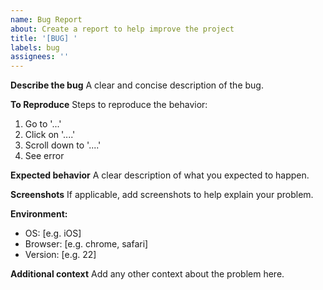 ```yaml
---
name: Bug Report
about: Create a report to help improve the project
title: '[BUG] '
labels: bug
assignees: ''
---
```


**Describe the bug**
A clear and concise description of the bug.

**To Reproduce**
Steps to reproduce the behavior:
1. Go to '...'
2. Click on '....'
3. Scroll down to '....'
4. See error

**Expected behavior**
A clear description of what you expected to happen.

**Screenshots**
If applicable, add screenshots to help explain your problem.

**Environment:**
 - OS: [e.g. iOS]
 - Browser: [e.g. chrome, safari]
 - Version: [e.g. 22]

**Additional context**
Add any other context about the problem here.
